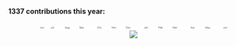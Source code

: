 **1337 contributions this year:**
<p align="center">
  <img src=" contributions.png" width="75%"><br>
  <img src="gitris.gif" width="300">
</div>

